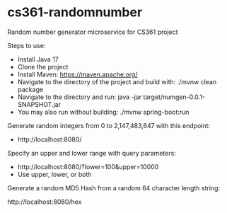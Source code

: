 # cs361-randomnumber
Random number generator microservice for CS361 project

Steps to use:
- Install Java 17
- Clone the project
- Install Maven: https://maven.apache.org/
- Navigate to the directory of the project and build with: ./mvnw clean package
- Navigate to the directory and run: java -jar target/numgen-0.0.1-SNAPSHOT.jar
- You may also run without building: ./mvnw spring-boot:run

Generate random integers from 0 to 2,147,483,647 with this endpoint:
- http://localhost:8080/

Specify an upper and lower range with query parameters: 
- http://localhost:8080/?lower=100&upper=10000
- Use upper, lower, or both

Generate a random MD5 Hash from a random 64 character length string:

http://localhost:8080/hex


